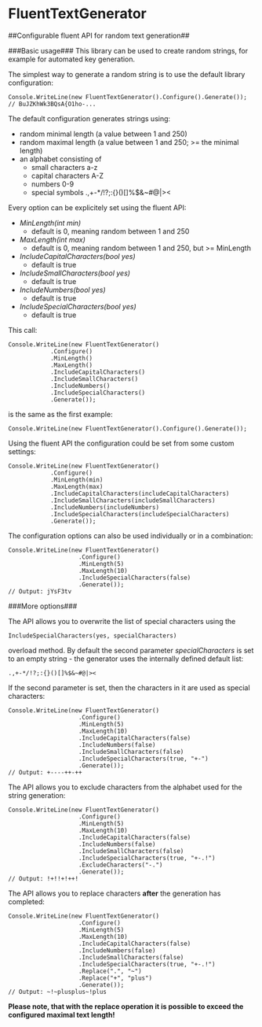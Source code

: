 # FluentTextGenerator

##Configurable fluent API for random text generation##

###Basic usage###
This library can be used to create random strings, for example for automated key generation.

The simplest way to generate a random string is to use the default library configuration:

	Console.WriteLine(new FluentTextGenerator().Configure().Generate()); // BuJZKhWk3BQsA{O1ho-...

The default configuration generates strings using:
- random minimal length (a value between 1 and 250)
- random maximal length (a value between 1 and 250; >= the minimal length)
- an alphabet consisting of
  - small characters a-z
  - capital characters A-Z
  - numbers 0-9
  - special symbols .,+-*/!?;:{}()[]%$&~#@|><

Every option can be explicitely set using the fluent API:
- *MinLength(int min)*
	- default is 0, meaning random between 1 and 250
- *MaxLength(int max)*
	- default is 0, meaning random between 1 and 250, but >= MinLength
- *IncludeCapitalCharacters(bool yes)* 
	- default is true
- *IncludeSmallCharacters(bool yes)*
	- default is true
- *IncludeNumbers(bool yes)*
	- default is true
- *IncludeSpecialCharacters(bool yes)*
	- default is true

This call:

	Console.WriteLine(new FluentTextGenerator()
				.Configure()
				.MinLength()
				.MaxLength()
				.IncludeCapitalCharacters()
				.IncludeSmallCharacters()
				.IncludeNumbers()
				.IncludeSpecialCharacters()
				.Generate());

is the same as the first example:

	Console.WriteLine(new FluentTextGenerator().Configure().Generate());

Using the fluent API the configuration could be set from some custom settings:

	Console.WriteLine(new FluentTextGenerator()
				.Configure()
				.MinLength(min)
				.MaxLength(max)
				.IncludeCapitalCharacters(includeCapitalCharacters)
				.IncludeSmallCharacters(includeSmallCharacters)
				.IncludeNumbers(includeNumbers)
				.IncludeSpecialCharacters(includeSpecialCharacters)
				.Generate());

The configuration options can also be used individually or in a combination:

	Console.WriteLine(new FluentTextGenerator()
						.Configure()
						.MinLength(5)
						.MaxLength(10)
						.IncludeSpecialCharacters(false)
						.Generate()); 
	// Output: jYsF3tv

###More options###

The API allows you to overwrite the list of special characters using the 

	IncludeSpecialCharacters(yes, specialCharacters)
	
overload method. By default the second parameter *specialCharacters* is set to an empty string - the generator uses the internally defined default list: 

	.,+-*/!?;:{}()[]%$&~#@|><
	
If the second parameter is set, then the characters in it are used as special characters:

	Console.WriteLine(new FluentTextGenerator()
						.Configure()
						.MinLength(5)
						.MaxLength(10)
						.IncludeCapitalCharacters(false)
						.IncludeNumbers(false)
						.IncludeSmallCharacters(false)
						.IncludeSpecialCharacters(true, "+-")
						.Generate());
	// Output: +----++-++
	
The API allows you to exclude characters from the alphabet used for the string generation:

	Console.WriteLine(new FluentTextGenerator()
						.Configure()
						.MinLength(5)
						.MaxLength(10)
						.IncludeCapitalCharacters(false)
						.IncludeNumbers(false)
						.IncludeSmallCharacters(false)
						.IncludeSpecialCharacters(true, "+-.!")
						.ExcludeCharacters("-.")
						.Generate());
	// Output: !+!!+!++!
	
The API allows you to replace characters **after** the generation has completed:

	Console.WriteLine(new FluentTextGenerator()
						.Configure()
						.MinLength(5)
						.MaxLength(10)
						.IncludeCapitalCharacters(false)
						.IncludeNumbers(false)
						.IncludeSmallCharacters(false)
						.IncludeSpecialCharacters(true, "+-.!")
						.Replace(".", "~")
						.Replace("+", "plus")
						.Generate());
	// Output: ~!~plusplus~!plus
	
**Please note, that with the replace operation it is possible to exceed the configured maximal text length!**
